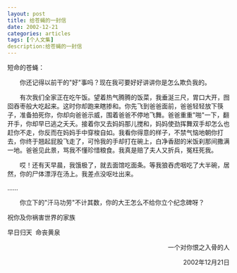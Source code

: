 ```yaml
---
layout: post
title: 给苍蝇的一封信 
date: 2002-12-21
categories: articles
tags: [个人文集]
description:给苍蝇的一封信 
---
```


<p style="text-indent: 0px;">短命的苍蝇：</p>
<p style="text-indent: 2em;">你还记得以前干的"好"事吗？现在我可要好好讲讲你是怎么欺负我的。</p>
<p style="text-indent: 2em;">有次我们全家正在吃午饭。望着热气腾腾的饭菜，我垂涎三尺，胃口大开，囫囵吞枣般大吃起来。这时你却跑来瞎掺和。你先飞到爸爸面前，爸爸轻轻放下筷子，准备拍死你，你却向爸爸示威，围着爸爸不停地飞舞。爸爸重重"啪"一下，翻开手，你却早已逃之夭夭。接着你又去妈妈那儿搅和，妈妈使劲挥舞双手却怎么也赶你不走，你反而在妈妈手中穿梭自如。我看你得意的样子，不禁气恼地朝你打去，你终于翘起屁股飞走了，可怜我的手却打在碗上，白净香甜的米饭刹那间撒满一地。爸爸见此景，骂我不懂珍惜粮食。我真是赔了夫人又折兵，冤枉死我。</p>
<p style="text-indent: 2em;">哎！还有天早晨，我饿极了，就去面馆吃面条。等我狼吞虎咽吃了大半碗，居然，你的尸体漂浮在汤上。我差点没呕吐出来。</p>
<p>&hellip;&hellip;</p>
<p style="text-indent: 2em;">你立下的"汗马功劳"不计其数，你的大王怎么不给你立个纪念碑呀？</p>
<p style="text-indent: 0px;">祝你及你祸害世界的家族</p>
<p>早日归天&nbsp; 命丧黄泉</p>
<p align="right">一个对你恨之入骨的人</p>
<p align="right">2002年12月21日</p>
